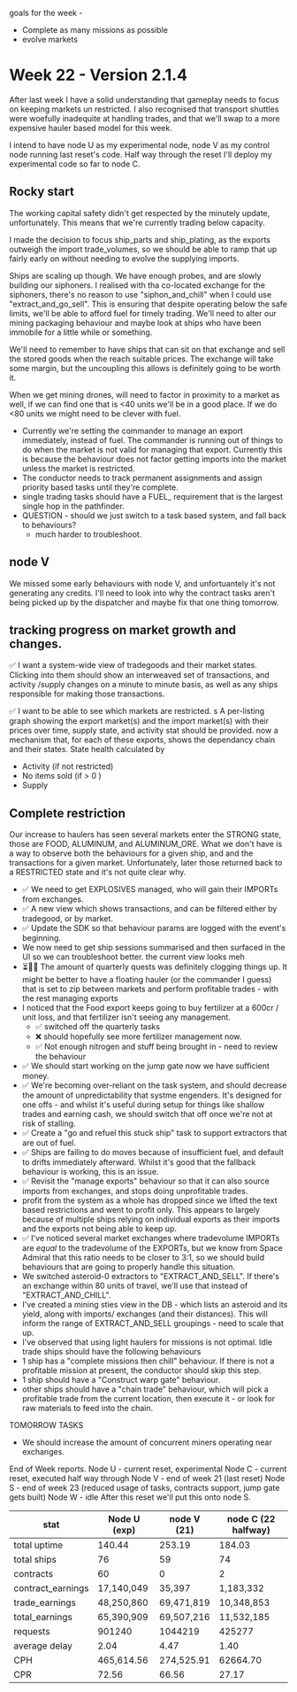 

goals for the week - 
* Complete as many missions as possible
* evolve markets

# Week 22 - Version 2.1.4
After last week I have a solid understanding that gameplay needs to focus on keeping markets un restricted.
I also recognised that transport shuttles were woefully inadequite at handling trades, and that we'll swap to a more expensive hauler based model for this week.

I intend to have node U as my experimental node, node V as my control node running last reset's code. Half way through the reset I'll deploy my experimental code so far to node C.


## Rocky start 

The working capital safety didn't get respected by the minutely update, unfortunately. This means that we're currently trading below capacity.

I made the decision to focus ship_parts and ship_plating, as the exports outweigh the import trade_volumes, so we should be able to ramp that up fairly early on without needing to evolve the supplying imports.

Ships are scaling up though. We have enough probes, and are slowly building our siphoners.  I realised with tha co-located exchange for the siphoners, there's no reason to use "siphon_and_chill" when I could use "extract_and_go_sell". This is ensuring that despite operating below the safe limits, we'll be able to afford fuel for timely trading. We'll need to alter our mining packaging behaviour and maybe look at ships who have been immobile for a little while or something.

We'll need to remember to have ships that can sit on that exchange and sell the stored goods when the reach suitable prices. The exchange will take some margin, but the uncoupling this allows is definitely going to be worth it.

When we get mining drones, will need to factor in proximity to a market as well, if we can find one that is <40 units we'll be in a good place. If we do <80 units we might need to be clever with fuel.

* Currently we're setting the commander to manage an export immediately, instead of fuel. The commander is running out of things to do when the market is not valid for managing that export. Currently this is because the behaviour does not factor getting imports into the market unless the market is restricted.
* The conductor needs to track permanent assignments and assign priority based tasks until they're complete. 
* single trading tasks should have a FUEL_ requirement that is the largest single hop in the pathfinder. 
* QUESTION - should we just switch to a task based system, and fall back to behaviours?
  * much harder to troubleshoot.


## node V 

We missed some early behaviours with node V, and unfortuantely it's not generating any credits. I'll need to look into why the contract tasks aren't being picked up by the dispatcher and maybe fix that one thing tomorrow.


## tracking progress on market growth and changes.

✅ I want a system-wide view of tradegoods and their market states. 
Clicking into them should show an interweaved set of transactions, and activity /supply changes on a minute to minute basis, as well as any ships responsible for making those transactions.

✅ I want to be able to see which markets are restricted.
s
 A per-listing graph showing the export market(s) and the import market(s) with their prices over time, supply state, and activity stat should be provided.
now a mechanism that, for each of these exports, shows the dependancy chain and their states. 
State health calculated by 
* Activity (if not restricted)
* No items sold (if > 0 )
* Supply 

## Complete restriction

Our increase to haulers has seen several markets enter the STRONG state, those are FOOD, ALUMINUM, and ALUMINUM_ORE.
What we don't have is a way to observe both the behaviours for a given ship, and and the transactions for a given market.
Unfortunately, later those returned back to a RESTRICTED state and it's not quite clear why. 

* ✅ We need to get EXPLOSIVES managed, who will gain their IMPORTs from exchanges.
* ✅ A new view which shows transactions, and can be filtered either by tradegood, or by market.
* ✅ Update the SDK so that behaviour params are logged with the event's beginning.
* We now need to get ship sessions summarised and then surfaced in the UI so we can troubleshoot better. the current view looks meh
* ⏳🤷‍♀️ The amount of quarterly quests was definitely clogging things up. It might be better to have a floating hauler (or the commander I guess) that is set to zip between markets and perform profitable trades - with the rest managing exports
* I noticed that the Food export keeps going to buy fertilizer at a 600cr / unit loss, and that fertilizer isn't seeing any management.
  * ✅ switched off the quarterly tasks
  * ❌ should hopefully see more fertilizer management now.
  * ✅ Not enough nitrogen and stuff being brought in - need to review the behaviour
* ✅ We should start working on the jump gate now we have sufficient money.
* ✅ We're becoming over-reliant on the task system, and should decrease the amount of unpredictability that systme engenders. It's designed for one offs - and whilst it's useful during setup for things like shallow trades and earning cash, we should switch that off once we're not at risk of stalling.
* ✅ Create a "go and refuel this stuck ship" task to support extractors that are out of fuel.
* ✅ Ships are failing to do moves because of insufficient fuel, and default to drifts immediately afterward. Whilst it's good that the fallback behaviour is working, this is an issue.
* ✅ Revisit the "manage exports" behaviour so that it can also source imports from exchanges, and stops doing unprofitable trades.
 * profit from the system as a whole has dropped since we lifted the text based restrictions and went to profit only. This appears to largely because of multiple ships relying on individual exports as their imports and the exports not being able to keep up.
* ✅ I've noticed several market exchanges where tradevolume IMPORTs are _equal_ to the tradevolume of the EXPORTs, but we know from Space Admiral that this ratio needs to be closer to 3:1, so we should build behaviours that are going to properly handle this situation.
* We switched asteroid-0 extractors to "EXTRACT_AND_SELL". If there's an exchange within 80 units of travel, we'll use that instead of "EXTRACT_AND_CHILL".
* I've created a mining sties view in the DB - which lists an asteroid and its yield, along with imports/ exchanges (and their distances). This will inform the range of EXTRACT_AND_SELL groupings - need to scale that up.
* I've observed that using light haulers for missions is not optimal. Idle trade ships should have the following behaviours
 * 1 ship has a "complete missions then chill" behaviour. If there is not a profitable mission at present, the conductor should skip this step.
 * 1 ship should have a "Construct warp gate" behaviour. 
 * other ships should have a "chain trade" behaviour, which will pick a profitable trade from the current location, then execute it - or look for raw materials to feed into the chain.
 

TOMORROW TASKS 

 * We should increase the amount of concurrent miners operating near exchanges.


End of Week reports.
Node U - current reset, experimental
Node C - current reset, executed half way through
Node V - end of week 21 (last reset)
Node S - end of week 23 (reduced usage of tasks, contracts support, jump gate gets built)
Node W - idle 
After this reset we'll put this onto node S. 

| stat              | Node U (exp) | node V (21) | node C (22 halfway) | 
| ---               | ------------ | ----------  | --------------- |
| total uptime      | 140.44       | 253.19      | 184.03          | 
| total ships       | 76           | 59          | 74              |
| contracts         | 60           | 0           | 2               | 
| contract_earnings | 17,140,049   | 35,397      | 1,183,332       |
| trade_earnings    | 48,250,860   | 69,471,819  | 10,348,853      |
| total_earnings    | 65,390,909   | 69,507,216  | 11,532,185      |
| requests          | 901240       | 1044219     | 425277          |
| average delay     | 2.04         | 4.47        | 1.40            |
| CPH               | 465,614.56   | 274,525.91  | 62664.70        |
| CPR               | 72.56        | 66.56       | 27.17           |